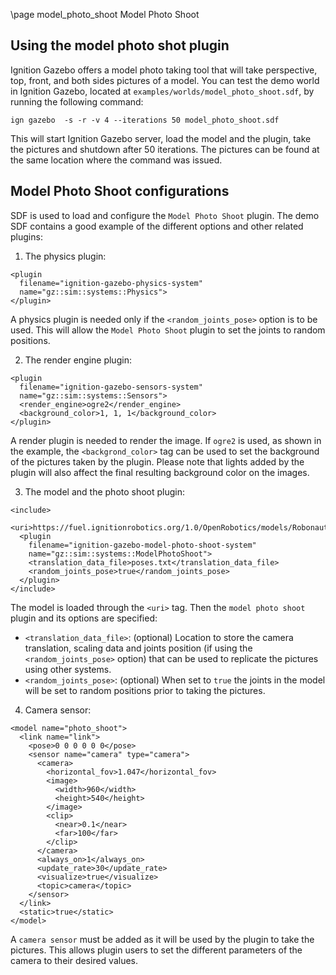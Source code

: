 \page model_photo_shoot Model Photo Shoot

## Using the model photo shot plugin

Ignition Gazebo offers a model photo taking tool that will take perspective,
top, front, and both sides pictures of a model. You can test the demo world
in Ignition Gazebo, located at `examples/worlds/model_photo_shoot.sdf`, by
running the following command:

```
ign gazebo  -s -r -v 4 --iterations 50 model_photo_shoot.sdf
```

This will start Ignition Gazebo server, load the model and the plugin, take the
pictures and shutdown after 50 iterations. The pictures can be found at the
same location where the command was issued.

## Model Photo Shoot configurations

SDF is used to load and configure the `Model Photo Shoot` plugin. The demo SDF
contains a good example of the different options and other related plugins:

1. The physics plugin:

```
<plugin
  filename="ignition-gazebo-physics-system"
  name="gz::sim::systems::Physics">
</plugin>
```

A physics plugin is needed only if the `<random_joints_pose>` option is to
be used. This will allow the `Model Photo Shoot` plugin to set the joints
to random positions.

2. The render engine plugin:

```
<plugin
  filename="ignition-gazebo-sensors-system"
  name="gz::sim::systems::Sensors">
  <render_engine>ogre2</render_engine>
  <background_color>1, 1, 1</background_color>
</plugin>
```

A render plugin is needed to render the image. If `ogre2` is used, as shown in
the example, the `<backgrond_color>` tag can be used to set the background
of the pictures taken by the plugin. Please note that lights added by the
plugin will also affect the final resulting background color on the images.

3. The model and the photo shoot plugin:

```
<include>
  <uri>https://fuel.ignitionrobotics.org/1.0/OpenRobotics/models/Robonaut</uri>
  <plugin
    filename="ignition-gazebo-model-photo-shoot-system"
    name="gz::sim::systems::ModelPhotoShoot">
    <translation_data_file>poses.txt</translation_data_file>
    <random_joints_pose>true</random_joints_pose>
  </plugin>
</include>
```

The model is loaded through the `<uri>` tag. Then the `model photo shoot`
plugin and its options are specified:

* `<translation_data_file>`: (optional) Location to store the camera
translation, scaling data and joints position (if using the
`<random_joints_pose>` option) that can be used to replicate the
pictures using other systems.
* `<random_joints_pose>`: (optional) When set to `true` the joints in the model
will be set to random positions prior to taking the pictures.

4. Camera sensor:

```
<model name="photo_shoot">
  <link name="link">
    <pose>0 0 0 0 0 0</pose>
    <sensor name="camera" type="camera">
      <camera>
        <horizontal_fov>1.047</horizontal_fov>
        <image>
          <width>960</width>
          <height>540</height>
        </image>
        <clip>
          <near>0.1</near>
          <far>100</far>
        </clip>
      </camera>
      <always_on>1</always_on>
      <update_rate>30</update_rate>
      <visualize>true</visualize>
      <topic>camera</topic>
    </sensor>
  </link>
  <static>true</static>
</model>
```

A `camera sensor` must be added as it will be used by the plugin to take the
pictures. This allows plugin users to set the different parameters of the
camera to their desired values.
